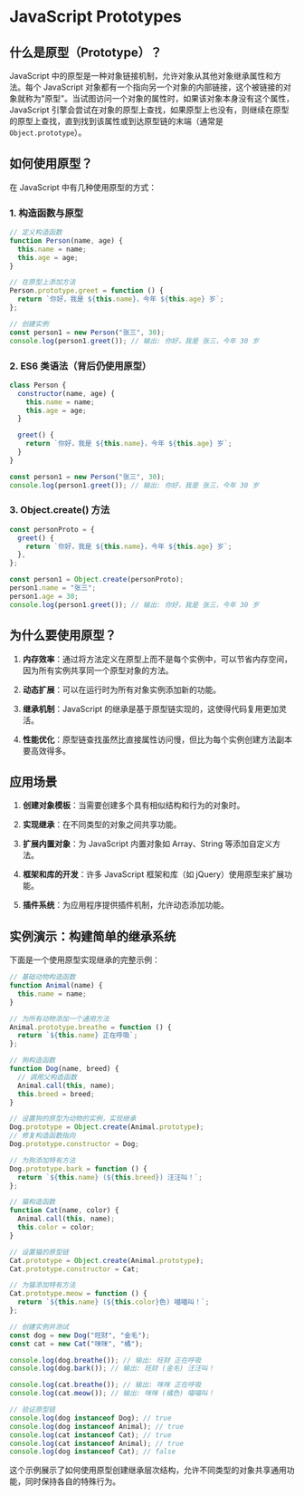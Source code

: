 # JavaScript Prototypes

## 什么是原型（Prototype）？

JavaScript 中的原型是一种对象链接机制，允许对象从其他对象继承属性和方法。每个 JavaScript 对象都有一个指向另一个对象的内部链接，这个被链接的对象就称为"原型"。当试图访问一个对象的属性时，如果该对象本身没有这个属性，JavaScript 引擎会尝试在对象的原型上查找，如果原型上也没有，则继续在原型的原型上查找，直到找到该属性或到达原型链的末端（通常是 `Object.prototype`）。

## 如何使用原型？

在 JavaScript 中有几种使用原型的方式：

### 1. 构造函数与原型

```javascript
// 定义构造函数
function Person(name, age) {
  this.name = name;
  this.age = age;
}

// 在原型上添加方法
Person.prototype.greet = function () {
  return `你好，我是 ${this.name}，今年 ${this.age} 岁`;
};

// 创建实例
const person1 = new Person("张三", 30);
console.log(person1.greet()); // 输出: 你好，我是 张三，今年 30 岁
```

### 2. ES6 类语法（背后仍使用原型）

```javascript
class Person {
  constructor(name, age) {
    this.name = name;
    this.age = age;
  }

  greet() {
    return `你好，我是 ${this.name}，今年 ${this.age} 岁`;
  }
}

const person1 = new Person("张三", 30);
console.log(person1.greet()); // 输出: 你好，我是 张三，今年 30 岁
```

### 3. Object.create() 方法

```javascript
const personProto = {
  greet() {
    return `你好，我是 ${this.name}，今年 ${this.age} 岁`;
  },
};

const person1 = Object.create(personProto);
person1.name = "张三";
person1.age = 30;
console.log(person1.greet()); // 输出: 你好，我是 张三，今年 30 岁
```

## 为什么要使用原型？

1. **内存效率**：通过将方法定义在原型上而不是每个实例中，可以节省内存空间，因为所有实例共享同一个原型对象的方法。

2. **动态扩展**：可以在运行时为所有对象实例添加新的功能。

3. **继承机制**：JavaScript 的继承是基于原型链实现的，这使得代码复用更加灵活。

4. **性能优化**：原型链查找虽然比直接属性访问慢，但比为每个实例创建方法副本要高效得多。

## 应用场景

1. **创建对象模板**：当需要创建多个具有相似结构和行为的对象时。

2. **实现继承**：在不同类型的对象之间共享功能。

3. **扩展内置对象**：为 JavaScript 内置对象如 Array、String 等添加自定义方法。

4. **框架和库的开发**：许多 JavaScript 框架和库（如 jQuery）使用原型来扩展功能。

5. **插件系统**：为应用程序提供插件机制，允许动态添加功能。

## 实例演示：构建简单的继承系统

下面是一个使用原型实现继承的完整示例：

```javascript
// 基础动物构造函数
function Animal(name) {
  this.name = name;
}

// 为所有动物添加一个通用方法
Animal.prototype.breathe = function () {
  return `${this.name} 正在呼吸`;
};

// 狗构造函数
function Dog(name, breed) {
  // 调用父构造函数
  Animal.call(this, name);
  this.breed = breed;
}

// 设置狗的原型为动物的实例，实现继承
Dog.prototype = Object.create(Animal.prototype);
// 修复构造函数指向
Dog.prototype.constructor = Dog;

// 为狗添加特有方法
Dog.prototype.bark = function () {
  return `${this.name} (${this.breed}) 汪汪叫！`;
};

// 猫构造函数
function Cat(name, color) {
  Animal.call(this, name);
  this.color = color;
}

// 设置猫的原型链
Cat.prototype = Object.create(Animal.prototype);
Cat.prototype.constructor = Cat;

// 为猫添加特有方法
Cat.prototype.meow = function () {
  return `${this.name} (${this.color}色) 喵喵叫！`;
};

// 创建实例并测试
const dog = new Dog("旺财", "金毛");
const cat = new Cat("咪咪", "橘");

console.log(dog.breathe()); // 输出: 旺财 正在呼吸
console.log(dog.bark()); // 输出: 旺财 (金毛) 汪汪叫！

console.log(cat.breathe()); // 输出: 咪咪 正在呼吸
console.log(cat.meow()); // 输出: 咪咪 (橘色) 喵喵叫！

// 验证原型链
console.log(dog instanceof Dog); // true
console.log(dog instanceof Animal); // true
console.log(cat instanceof Cat); // true
console.log(cat instanceof Animal); // true
console.log(dog instanceof Cat); // false
```

这个示例展示了如何使用原型创建继承层次结构，允许不同类型的对象共享通用功能，同时保持各自的特殊行为。
